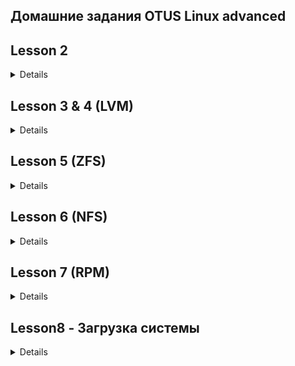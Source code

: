 ## Домашние задания OTUS Linux advanced

## Lesson 2

<details>
Сделанные задания:

1. Изменен Vagrantfile. Файл находиться в папке lesson2.
2. Создан RAID10 и файл mdadm.conf. Ход выполнения отражен в файле lesson2/screen1.
3. Разрушен и восстановлен RAID. Создана и смонтирована файловая система. Изменен файл fstab. Ход работ в файле lesson2/screen2.
4. На RAID созданы разделы GPT. Ход работ в файле lesson2/screen3

приложения в папке lesson2: Vagrantfile, mdadm.conf, mdraid.sh, fstab
  
  </details>

## Lesson 3 & 4 (LVM)

<details>
Сделанные задания:

1. Уменьшен том под / до 8G
2. Выделен том под /var (/var - сделан в mirror). прописано монтирование в fstab
3. Выделен том под /home (прописано монтирование в fstab)
4. Для /home - сделан том для снэпшотов.
5. Работа со снапшотами: сгенерированы файлы в /home/, снят снэпшот, удалена часть файлов, выполненно востановление файлов со снэпшота

   Материалы с коментариями находятся в папке lesson3:
                                         Vagrantfile,
                                         part1.txt (Уменьшение тома до 8G),
                                         part2.txt, (Продолжение) 
                                         part3.txt, (Создание тома с зеркалом /var)
                                         part4.txt. (Работа с томом /home)
   </details>
   
## Lesson 5 (ZFS)

<details>

Задания:
  
1. Определить алгоритм с наилучшим сжатием

2. Определить настройки пула.

3. Работа со снапшотами.

4. Создание отдельного Bash-скрипт и добавить его в Vagrantfile для подготовки сервера ZFS.

  Материалы с комментариями находятся в папке lesson5:
  
        1. Ход выполнения первого задания (screen1.txt)
        
        2. Ход выполнения второго задания (screen2.txt)
        
        3. Ход выполнения третьего задания (screen3.txt)
        
        4. Для выполнения четвертого задания создан скрипт prepare.sh, 
               запуск скрипта осуществляется с помощью директивы Vagrantfile (файлы: prepare.sh, Vagrantfile прилагаются).

</details>

## Lesson 6 (NFS)

<details>

Задания:
- `vagrant up` должен поднимать 2 настроенных виртуальных машины
(сервер NFS и клиента) без дополнительных ручных действий;
- на сервере NFS должна быть подготовлена и экспортирована
директория;
- в экспортированной директории должна быть поддиректория
с именем __upload__ с правами на запись в неё;
- экспортированная директория должна автоматически монтироваться
на клиенте при старте;
- монтирование и работа NFS на клиенте должна быть организована
с использованием NFSv3 по протоколу UDP;
- firewall должен быть включен и настроен как на клиенте,
так и на сервере.

1. Создан Vagrantfile для создания машины сервера и клиента,
   к Vagrantfile подключены 2 скрипта (серверный - nfss_setup.sh и клиентский nfsc_setup.sh) для автоматизации выполнения задания.
2. Выполнена проверка выполнения требований задания до и после перезакгрузки клиента и сервера.
3. Ход выполнения работ с комментариями отражен в файлах экрана (server.txt - для сервера и client.txt - для клиента)

Материалы размещены в папке lesson6.


</details>

## Lesson 7 (RPM)

<details>

Задания:

1) Создать свой RPM пакет c дополнительными опциями (В нашем случае NGINX c openssl)
2) Создать свой репозиторий и разместить там ранее собранный RPM

Выполнение:
1. Создан Vagrantfile для создания машины.
2. При старте выполняется provision с использованием скрипта setup_script.sh для установки необходимых пакетов.
3. Создан свой пакет nginx с опцией openssl.
4. Создан собственный репозиторий otus-linux.
5. В репозиторий дополнительно к ngnix размещен пакет mysql.
6. Проведено тестирование работосаособности репозитория.

Ход выполнения работ с коментариями находится в terminal.txt
  
Материалы размещены в папке lesson7: 

Vagrantfile, 

setup_script.sh - скрипт первоначальной установки пакетов;

nginx.spec - файл конфигурирования пакета с добавленой опцией openssl;

terminal.txt - файл хода работ с коментариями и выводом консоли.

</details>

## Lesson8 - Загрузка системы

<details>

#### Задание:


1.Сбросить пароль пользователя root 3-мя способами 

2.Переименовть VG с корневым томом  

3.Добавить модуль в initrd  

#### 1.Сбросить пароль root 

При загрузке системы нажимаем **e**, для получения доступа к меню загрузчика, на скриншотах ниже приведены 3 различных варианта изменений в загрузчике.
Параметр **rw**монтирует раздел /root в режиме read-write.
Файл /**.autorelabel**  подтверждает легитимность внесения изменений в /etc/shadow для selinux.
**mount -o remount,ro / -** проводит перемонтирование в режиме read-only.

Первый способ: меняем параметр *ro* на *rw* указываем параметр init=/bin/sh

![Image 1](lesson8/method1-screen1.png)

Меняем успешно пароль root

![Image 2](lesson8/method1-screen2.png)

Устанавливает параметр rd.break в режиме **ro**

![Image 3](lesson8/method2-screen1.png)

Перемонтируем файловую систему в режие **rw**

Меняем / командой chroot

Файл /.autorelabel  подтверждает легитимность внесения изменений в /etc/shadow

Меняем успешно пароль root

![Image 4](lesson8/method2-screen2.png)

Устанавливаем параметр init=/sysroot/bin/sh, меняем режим на *rw*

![Image 5](lesson8/method3-screen1.png)

Меняем успешно пароль root

![Image 6](lesson8/method3-screen2.png)


#### 2.Установить систему с LVM, после чего переименовать VG

Проверяем текущее состояние системы и выполняем переименование volume group в OtusRoot

![Image 7](lesson8/vgs_begin.png)

Выполняем корректировку название VG в файлах:

a) /etc/fstab

![Image 8](lesson8/fstab.png)

b) /etc/default/grub

![Image 9](lesson8/grub.png)

c) /boot/grub2/grub.cfg

![Image 10](lesson8/grub_cfg.png)

Пересоздаем initrd image

![Image 11](lesson8/initramfs.png)

Далее перзагружаемся и проверяем, что у volume group новое имя

![Image 12](lesson8/vgs_final.png)


### 3. Добавить модуль в initrd 

#### Создаем директорию для модулей 

[root@192 ~]#  mkdir /usr/lib/dracut/modules.d/01test
[root@192 ~]#  cd /usr/lib/dracut/modules.d/01test

#### Формируем модуль "module-setup.sh"

[root@192 01test]# vi  module-setup.sh
[root@192 01test]# cat  module-setup.sh
#!/bin/bash

check() {
    return 0
}

depends() {
    return 0
}

install() {
    inst_hook cleanup 00 "${moddir}/test.sh"
}

#### Формируем модуль "test.sh"

[root@192 01test]# vi test.sh
[root@192 01test]# cat  test.sh
#!/bin/bash

exec 0<>/dev/console 1<>/dev/console 2<>/dev/console
cat <<'msgend'
Hello! You are in dracut module!
 ___________________
< I'm dracut module >
 -------------------
   \
    \
        .--.
       |o_o |
       |:_/ |
      //   \ \
     (|     | )
    /'\_   _/`\
    \___)=(___/
msgend
sleep 10
echo " continuing...."


#### Пересобираем образ initrd

Last login: Mon Jun 26 15:18:33 2023 from 192.168.0.17
[root@192 ~]# mkinitrd -f -v /boot/initramfs-$(uname -r).img $(uname -r)

Executing: /usr/sbin/dracut -f -v /boot/initramfs-3.10.0-1160.el7.x86_64.img 3.10.0-1160.el7.x86_64
dracut module 'busybox' will not be installed, because command 'busybox' could not be found!
dracut module 'dmsquash-live-ntfs' will not be installed, because command 'ntfs-3g' could not be found!
dracut module 'busybox' will not be installed, because command 'busybox' could not be found!
dracut module 'dmsquash-live-ntfs' will not be installed, because command 'ntfs-3g' could not be found!
*** Including module: bash ***
*** Including module: test ***
*** Including module: nss-softokn ***
*** Including module: i18n ***
*** Including module: network ***
*** Including module: ifcfg ***
*** Including module: drm ***
*** Including module: plymouth ***
*** Including module: dm ***
Skipping udev rule: 64-device-mapper.rules
Skipping udev rule: 60-persistent-storage-dm.rules
Skipping udev rule: 55-dm.rules
*** Including module: kernel-modules ***
*** Including module: lvm ***
Skipping udev rule: 64-device-mapper.rules
Skipping udev rule: 56-lvm.rules
Skipping udev rule: 60-persistent-storage-lvm.rules
*** Including module: qemu ***
*** Including module: resume ***
*** Including module: rootfs-block ***
*** Including module: terminfo ***
*** Including module: udev-rules ***
Skipping udev rule: 40-redhat-cpu-hotplug.rules
Skipping udev rule: 91-permissions.rules
*** Including module: biosdevname ***
*** Including module: systemd ***
*** Including module: usrmount ***
*** Including module: base ***
*** Including module: fs-lib ***
*** Including module: microcode_ctl-fw_dir_override ***
  microcode_ctl module: mangling fw_dir
    microcode_ctl: reset fw_dir to "/lib/firmware/updates /lib/firmware"
    microcode_ctl: processing data directory  "/usr/share/microcode_ctl/ucode_with_caveats/intel"...
intel: model '', path ' intel-ucode/*', kvers ''
intel: blacklist ''
No matching microcode files in ' intel-ucode/*' for CPU model 'GenuineIntel 06-a7-01', skipping
    microcode_ctl: configuration "intel" is ignored
    microcode_ctl: processing data directory  "/usr/share/microcode_ctl/ucode_with_caveats/intel-06-2d-07"...
intel-06-2d-07: model 'GenuineIntel 06-2d-07', path ' intel-ucode/06-2d-07', kvers ''
intel-06-2d-07: blacklist ''
Current CPU model 'GenuineIntel 06-a7-01' doesn't match configuration CPU model 'GenuineIntel 06-2d-07', skipping
    microcode_ctl: configuration "intel-06-2d-07" is ignored
    microcode_ctl: processing data directory  "/usr/share/microcode_ctl/ucode_with_caveats/intel-06-4e-03"...
intel-06-4e-03: model 'GenuineIntel 06-4e-03', path ' intel-ucode/06-4e-03', kvers ''
intel-06-4e-03: blacklist ''
Current CPU model 'GenuineIntel 06-a7-01' doesn't match configuration CPU model 'GenuineIntel 06-4e-03', skipping
    microcode_ctl: configuration "intel-06-4e-03" is ignored
    microcode_ctl: processing data directory  "/usr/share/microcode_ctl/ucode_with_caveats/intel-06-4f-01"...
intel-06-4f-01: model 'GenuineIntel 06-4f-01', path ' intel-ucode/06-4f-01', kvers ' 4.17.0 3.10.0-894 3.10.0-862.6.1 3.10.0-693.35.1 3.10.0-514.52.1 3.10.0-327.70.1 2.6.32-754.1.1 2.6.32-573.58.1 2.6.32-504.71.1 2.6.32-431.90.1 2.6.32-358.90.1'
intel-06-4f-01: blacklist ''
Current CPU model 'GenuineIntel 06-a7-01' doesn't match configuration CPU model 'GenuineIntel 06-4f-01', skipping
    microcode_ctl: configuration "intel-06-4f-01" is ignored
    microcode_ctl: processing data directory  "/usr/share/microcode_ctl/ucode_with_caveats/intel-06-55-04"...
intel-06-55-04: model 'GenuineIntel 06-55-04', path ' intel-ucode/06-55-04', kvers ''
intel-06-55-04: blacklist ''
Current CPU model 'GenuineIntel 06-a7-01' doesn't match configuration CPU model 'GenuineIntel 06-55-04', skipping
    microcode_ctl: configuration "intel-06-55-04" is ignored
    microcode_ctl: processing data directory  "/usr/share/microcode_ctl/ucode_with_caveats/intel-06-5e-03"...
intel-06-5e-03: model 'GenuineIntel 06-5e-03', path ' intel-ucode/06-5e-03', kvers ''
intel-06-5e-03: blacklist ''
Current CPU model 'GenuineIntel 06-a7-01' doesn't match configuration CPU model 'GenuineIntel 06-5e-03', skipping
    microcode_ctl: configuration "intel-06-5e-03" is ignored
    microcode_ctl: final fw_dir: "/lib/firmware/updates /lib/firmware"
*** Including module: shutdown ***
*** Including modules done ***
*** Installing kernel module dependencies and firmware ***
*** Installing kernel module dependencies and firmware done ***
*** Resolving executable dependencies ***
*** Resolving executable dependencies done***
*** Hardlinking files ***
*** Hardlinking files done ***
*** Stripping files ***
*** Stripping files done ***
*** Generating early-microcode cpio image contents ***
*** Constructing GenuineIntel.bin ****
*** No early-microcode cpio image needed ***
*** Store current command line parameters ***
*** Creating image file ***
*** Creating image file done ***
*** Creating initramfs image file '/boot/initramfs-3.10.0-1160.el7.x86_64.img' done ***

#### Проверяем, что наш модуль загружен в образ

[root@192 ~]#  lsinitrd -m /boot/initramfs-$(uname -r).img | grep test

test





</details>



